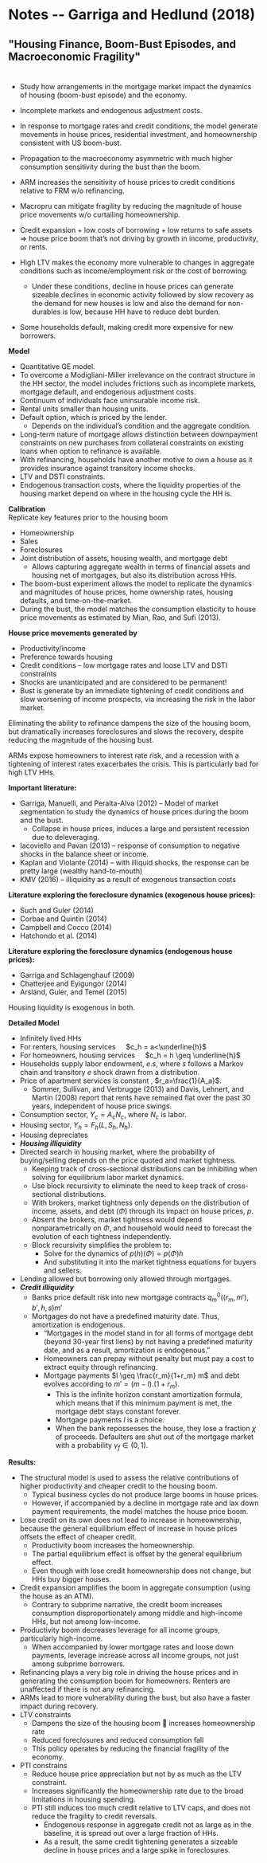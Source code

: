 # Notes -- Garriga and Hedlund (2018)
## "Housing Finance, Boom-Bust Episodes, and Macroeconomic Fragility"
# 


* Study how arrangements in the mortgage market impact the dynamics of housing (boom-bust episode) and the economy.
* Incomplete markets and endogenous adjustment costs.
* In response to mortgage rates and credit conditions, the model generate movements in house prices, residential investment, and homeownership consistent with US boom-bust.
* Propagation to the macroeconomy asymmetric with much higher consumption sensitivity during the bust than the boom.
* ARM increases the sensitivity of house prices to credit conditions relative to FRM w/o refinancing.
* Macropru can mitigate fragility by reducing the magnitude of house price movements w/o curtailing homeownership.

* Credit expansion + low costs of borrowing + low returns to safe assets ⇒ house price boom that’s not driving by growth in income, productivity, or rents.
* High LTV makes the economy more vulnerable to changes in aggregate conditions such as income/employment risk or the cost of borrowing.
    * Under these conditions, decline in house prices can generate sizeable declines in economic activity followed by slow recovery as the demand for new houses is low and also the demand for non-durables is low, because HH have to reduce debt burden.
* Some households default, making credit more expensive for new borrowers.


**Model**
* Quantitative GE model.
* To overcome a Modigliani-Miller irrelevance on the contract structure in the HH sector, the model includes frictions such as incomplete markets, mortgage default, and endogenous adjustment costs.
* Continuum of individuals face uninsurable income risk.
* Rental units smaller than housing units.
* Default option, which is priced by the lender.
    * Depends on the individual’s condition and the aggregate condition.
* Long-term nature of mortgage allows distinction between downpayment constraints on new purchases from collateral constraints on existing loans when option to refinance is available.
* With refinancing, households have another motive to own a house as it provides insurance against transitory income shocks.
* LTV and DSTI constraints.
* Endogenous transaction costs, where the liquidity properties of the housing market depend on where in the housing cycle the HH is.

**Calibration**\
Replicate key features prior to the housing boom
* Homeownership
* Sales
* Foreclosures
* Joint distribution of assets, housing wealth, and mortgage debt
    * Allows capturing aggregate wealth in terms of financial assets and housing net of mortgages, but also its distribution across HHs.
* The boom-bust experiment allows the model to replicate the dynamics and magnitudes of house prices, home ownership rates, housing defaults, and time-on-the-market.
* During the bust, the model matches the consumption elasticity to house price movements as estimated by Mian, Rao, and Sufi (2013).

**House price movements generated by**
* Productivity/income
* Preference towards housing
* Credit conditions – low mortgage rates and loose LTV and DSTI constraints
* Shocks are unanticipated and are considered to be permanent!
* Bust is generate by an immediate tightening of credit conditions and slow worsening of income prospects, via increasing the risk in the labor market.

Eliminating the ability to refinance dampens the size of the housing boom, but dramatically increases foreclosures and slows the recovery, despite reducing the magnitude of the housing bust.

ARMs expose homeowners to interest rate risk, and a recession with a tightening of interest rates exacerbates the crisis. This is particularly bad for high LTV HHs.

**Important literature:**
* Garriga, Manuelli, and Peralta-Alva (2012) – Model of market segmentation to study the dynamics of house prices during the boom and the bust.
    * Collapse in house prices, induces a large and persistent recession due to deleveraging.
* Iacoviello and Pavan (2013) – response of consumption to negative shocks in the balance sheet or income.
* Kaplan and Violante (2014) – with illiquid shocks, the response can be pretty large (wealthy hand-to-mouth)
* KMV (2016) – illiquidity as a result of exogenous transaction costs


**Literature exploring the foreclosure dynamics (exogenous house prices):**
* Such and Guler (2014)
* Corbae and Quintin (2014)
* Campbell and Cocco (2014)
* Hatchondo et al. (2014)

**Literature exploring the foreclosure dynamics (endogenous house prices):**
* Garriga and Schlagenghauf (2009)
* Chatterjee and Eyigungor (2014)
* Arsland, Guler, and Temel (2015)

Housing liquidity is exogenous in both.

**Detailed Model**
* Infinitely lived HHs
* For renters, housing services $\hspace{10pt}$ $c_h = a<\underline{h}$
* For homeowners, housing services $\hspace{10pt}$ $c_h = h \geq \underline{h}$
* Households supply labor endowment, $e.s$, where $s$ follows a Markov chain and transitory $e$ shock drawn from a distribution.
* Price of apartment services is constant , $r_a=\frac{1}{A_a}$.
    * Sommer, Sullivan, and Verbrugge (2013)  and Davis, Lehnert, and Martin (2008) report that rents have remained flat over the past 30 years, independent of house price swings.
* Consumption sector, $Y_c=A_c N_c$, where $N_c$ is labor.
* Housing sector, $Y_h=F_h (L,S_h,N_h)$.
* Housing depreciates
* ***Housing illiquidity***
* Directed search in housing market, where the probability of buying/selling depends on the price quoted and market tightness.
    * Keeping track of cross-sectional distributions can be inhibiting when solving for equilibrium labor market dynamics.
    * Use block recursivity to eliminate the need to keep track of cross-sectional distributions.
    * With brokers, market tightness only depends on the distribution of income, assets, and debt ($\Phi$) through its impact on house prices, $p$.
    * Absent the brokers, market tightness would depend nonparametrically on $\Phi$, and household would need to forecast the evolution of each tightness independently.
    * Block recursivity simplifies the problem to:
      * Solve for the dynamics of $p(h)(\Phi)=p(\Phi)h$
      * And substituting it into the market tightness equations for buyers and sellers.
* Lending allowed but borrowing only allowed through mortgages.
* ***Credit illiquidity***
  * Banks price default risk into new mortgage contracts $q_m^0 ((r_m,m' ),b',h,s)m'$
  * Mortgages do not have a predefined maturity date. Thus, amortization is endogenous.
    * “Mortgages in the model stand in for all forms of mortgage debt (beyond 30-year first liens) by not having a predefined maturity date, and as a result, amortization is endogenous.”
    * Homeowners can prepay without penalty but must pay a cost to extract equity through refinancing.
    * Mortgage payments $l \geq \frac{r_m}{1+r_m} m$ and debt evolves according to $m'=(m-l).(1+r_m)$.
      * This is the infinite horizon constant amortization formula, which means that if this minimum payment is met, the mortgage debt stays constant forever.
      * Mortgage payments $l$  is a choice.
      * When the bank repossesses the house, they lose a fraction $\chi$ of proceeds. Defaulters are shut out of the mortgage market with a probability $\gamma_f\in(0,1)$.

**Results:**
* The structural model is used to assess the relative contributions of higher productivity and cheaper credit to the housing boom.
    * Typical business cycles do not produce large booms in house prices.
    * However, if accompanied by a decline in mortgage rate and lax down payment requirements, the model matches the house price boom.
* Lose credit on its own does not lead to increase in homeownership, because the general equilibrium effect of increase in house prices offsets the effect of cheaper credit.
  * Productivity boom increases the homeownership.
  * The partial equilibrium effect is offset by the general equilibrium effect.
  * Even though with lose credit homeownership does not change, but HHs buy bigger houses.
* Credit expansion amplifies the boom in aggregate consumption (using the house as an ATM).
  * Contrary to subprime narrative, the credit boom increases consumption disproportionately among middle and high-income HHs, but not among low-income.
* Productivity boom decreases leverage for all income groups, particularly high-income.
  * When accompanied by lower mortgage rates and loose down payments, leverage increase across all income groups, not just among subprime borrowers.
* Refinancing plays a very big role in driving the house prices and in generating the consumption boom for homeowners. Renters are unaffected if there is not any refinancing.
* ARMs lead to more vulnerability during the bust, but also have a faster impact during recovery.
* LTV constraints
  * Dampens the size of the housing boom  increases homeownership rate
  * Reduced foreclosures and reduced consumption fall
  * This policy operates by reducing the financial fragility of the economy.
* PTI constrains
  * Reduce house price appreciation but not by as much as the LTV constraint.
  * Increases significantly the homeownership rate due to the broad limitations in housing spending.
  * PTI still induces too much credit relative to LTV caps, and does not reduce the fragility to credit reversals.
    * Endogenous response in aggregate credit not as large as in the baseline, it is spread out over a large fraction of HHs.
    * As a result, the same credit tightening generates a sizeable decline in house prices and a large spike in foreclosures.
